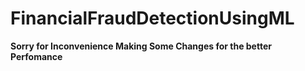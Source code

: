 # FinancialFraudDetectionUsingML

****Sorry for Inconvenience Making Some Changes for the better Perfomance****
